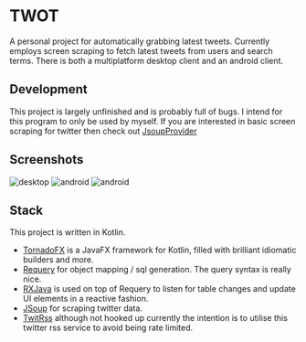 # TWOT
A personal project for automatically grabbing latest tweets. Currently employs screen scraping to fetch latest tweets from users and search terms. There is both a multiplatform desktop client and an android client.

## Development
This project is largely unfinished and is probably full of bugs. I intend for this program to only be used by myself. If you are interested in basic screen scraping for twitter then check out [JsoupProvider](https://github.com/ZR8C/twot/blob/master/core/src/main/kotlin/com/twot/core/providers/JsoupProvider.kt)

## Screenshots

![desktop](https://i.imgur.com/kSy602I.png)
![android](https://i.imgur.com/uWwGJae.png)
![android](https://i.imgur.com/kPOn4G9.png)

## Stack
This project is written in Kotlin.
- [TornadoFX](https://github.com/edvin/tornadofx) is a JavaFX framework for Kotlin, filled with brilliant idiomatic builders and more.
- [Requery](https://github.com/requery/requery) for object mapping / sql generation. The query syntax is really nice.
- [RXJava](https://github.com/ReactiveX/RxJava) is used on top of Requery to listen for table changes and update UI elements in a reactive fashion.
- [JSoup](https://github.com/jhy/jsoup) for scraping twitter data.
- [TwitRss](https://twitrss.me/) although not hooked up currently the intention is to utilise this twitter rss service to avoid being rate limited.

